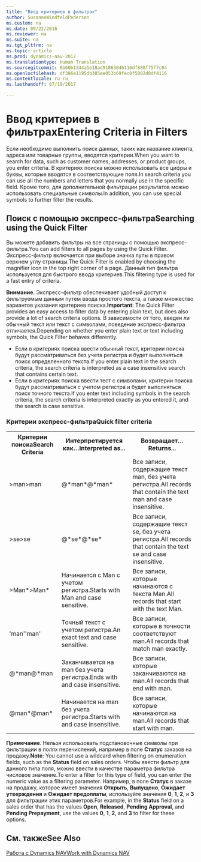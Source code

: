 ```yaml
---
title: "Ввод критериев в фильтрах"
author: SusanneWindfeldPedersen
ms.custom: na
ms.date: 09/22/2016
ms.reviewer: na
ms.suite: na
ms.tgt_pltfrm: na
ms.topic: article
ms.prod: dynamics-nav-2017
ms.translationtype: Human Translation
ms.sourcegitcommit: 6b60b1344a1e18ad91863046110df880f75f7c04
ms.openlocfilehash: df386e1195db385ee053b69fec0f5082d8df4116
ms.contentlocale: ru-ru
ms.lasthandoff: 07/19/2017

---
```


# <a name="entering-criteria-in-filters"></a><span data-ttu-id="8de10-102">Ввод критериев в фильтрах</span><span class="sxs-lookup"><span data-stu-id="8de10-102">Entering Criteria in Filters</span></span>
<span data-ttu-id="8de10-103">Если необходимо выполнить поиск данных, таких как название клиента, адреса или товарные группы, вводятся критерии.</span><span class="sxs-lookup"><span data-stu-id="8de10-103">When you want to search for data, such as customer names, addresses, or product groups, you enter criteria.</span></span> <span data-ttu-id="8de10-104">В критериях поиска можно использовать все цифры и буквы, которые вводятся в соответствующие поля.</span><span class="sxs-lookup"><span data-stu-id="8de10-104">In search criteria you can use all the numbers and letters that you normally use in the specific field.</span></span> <span data-ttu-id="8de10-105">Кроме того, для дополнительной фильтрации результатов можно использовать специальные символы.</span><span class="sxs-lookup"><span data-stu-id="8de10-105">In addition, you can use special symbols to further filter the results.</span></span>

## <a name="searching-using-the-quick-filter"></a><span data-ttu-id="8de10-106">Поиск с помощью экспресс-фильтра</span><span class="sxs-lookup"><span data-stu-id="8de10-106">Searching using the Quick Filter</span></span>
<span data-ttu-id="8de10-107">Вы можете добавить фильтры на все страницы с помощью экспресс-фильтра.</span><span class="sxs-lookup"><span data-stu-id="8de10-107">You can add filters to all pages by using the Quick Filter.</span></span> <span data-ttu-id="8de10-108">Экспресс-фильтр включается при выборе значка лупы в правом верхнем углу страницы.</span><span class="sxs-lookup"><span data-stu-id="8de10-108">The Quick Filter is enabled by choosing the magnifier icon in the top right corner of a page.</span></span> <span data-ttu-id="8de10-109">Данный тип фильтра используется для быстрого ввода критериев.</span><span class="sxs-lookup"><span data-stu-id="8de10-109">This filtering type is used for a fast entry of criteria.</span></span>

<span data-ttu-id="8de10-110">**Внимание**. Экспресс-фильтр обеспечивает удобный доступ к фильтруемым данным путем ввода простого текста, а также множество вариантов указания критериев поиска.</span><span class="sxs-lookup"><span data-stu-id="8de10-110">**Important**: The Quick Filter provides an easy access to filter data by entering plain text, but does also provide a lot of search criteria options.</span></span> <span data-ttu-id="8de10-111">В зависимости от того, введен ли обычный текст или текст с символами, поведение экспресс-фильтра отличается.</span><span class="sxs-lookup"><span data-stu-id="8de10-111">Depending on whether you enter plain text or text including symbols, the Quick Filter behaves differently.</span></span>  
- <span data-ttu-id="8de10-112">Если в критериях поиска ввести обычный текст, критерии поиска будут рассматриваться без учета регистра и будет выполняться поиск определенного текста.</span><span class="sxs-lookup"><span data-stu-id="8de10-112">If you enter plain text in the search criteria, the search criteria is interpreted as a case insensitive search that contains certain text.</span></span>  
- <span data-ttu-id="8de10-113">Если в критериях поиска ввести тест с символами, критерии поиска будут рассматриваться с учетом регистра и будет выполняться поиск точного текста.</span><span class="sxs-lookup"><span data-stu-id="8de10-113">If you enter text including symbols in the search criteria, the search criteria is interpreted exactly as you entered it, and the search is case sensitive.</span></span>

### <a name="quick-filter-criteria"></a><span data-ttu-id="8de10-114">Критерии экспресс-фильтра</span><span class="sxs-lookup"><span data-stu-id="8de10-114">Quick filter criteria</span></span>
<!-- html syntax because symbols conflict with MarkDown syntax -->
<TABLE>
  <TR>
    <TH><span data-ttu-id="8de10-115">Критерии поиска</span><span class="sxs-lookup"><span data-stu-id="8de10-115">Search Criteria</span></span></TH>
    <TH><span data-ttu-id="8de10-116">Интерпретируется как…</span><span class="sxs-lookup"><span data-stu-id="8de10-116">Interpreted as...</span></span></TH>
    <TH><span data-ttu-id="8de10-117">Возвращает…</span><span class="sxs-lookup"><span data-stu-id="8de10-117">Returns...</span></span></TH>
  </TR>
  <TR>
    <TD><span data-ttu-id="8de10-118">>man</span><span class="sxs-lookup"><span data-stu-id="8de10-118">>man</span></span></TD>
    <TD><span data-ttu-id="8de10-119">@*man*</span><span class="sxs-lookup"><span data-stu-id="8de10-119">@*man*</span></span></TD>
    <TD><span data-ttu-id="8de10-120">Все записи, содержащие текст man, без учета регистра.</span><span class="sxs-lookup"><span data-stu-id="8de10-120">All records that contain the text man and case insensitive.</span></span></TD>
  </TR>
  <TR>
    <TD><span data-ttu-id="8de10-121">>se</span><span class="sxs-lookup"><span data-stu-id="8de10-121">>se</span></span></TD>
    <TD><span data-ttu-id="8de10-122">@*se*</span><span class="sxs-lookup"><span data-stu-id="8de10-122">@*se*</span></span></TD>
    <TD><span data-ttu-id="8de10-123">Все записи, содержащие текст se, без учета регистра.</span><span class="sxs-lookup"><span data-stu-id="8de10-123">All records that contain the text se and case insensitive.</span></span></TD>
  </TR>
  <TR>
    <TD><span data-ttu-id="8de10-124">>Man*</span><span class="sxs-lookup"><span data-stu-id="8de10-124">>Man*</span></span></TD>
    <TD><span data-ttu-id="8de10-125">Начинается с Man с учетом регистра.</span><span class="sxs-lookup"><span data-stu-id="8de10-125">Starts with Man and case sensitive.</span></span></TD>
    <TD><span data-ttu-id="8de10-126">Все записи, которые начинаются с текста Man.</span><span class="sxs-lookup"><span data-stu-id="8de10-126">All records that start with the text Man.</span></span></TD>
  </TR>
  <TR>
    <TD><span data-ttu-id="8de10-127">'man'</span><span class="sxs-lookup"><span data-stu-id="8de10-127">'man'</span></span></TD>
    <TD><span data-ttu-id="8de10-128">Точный текст с учетом регистра.</span><span class="sxs-lookup"><span data-stu-id="8de10-128">An exact text and case sensitive.</span></span></TD>
    <TD><span data-ttu-id="8de10-129">Все записи, которые в точности соответствуют man.</span><span class="sxs-lookup"><span data-stu-id="8de10-129">All records that match man exactly.</span></span></TD>
  </TR>
  <TR>
    <TD><span data-ttu-id="8de10-130">@*man</span><span class="sxs-lookup"><span data-stu-id="8de10-130">@*man</span></span></TD>
    <TD><span data-ttu-id="8de10-131">Заканчивается на man без учета регистра.</span><span class="sxs-lookup"><span data-stu-id="8de10-131">Ends with and case insensitive.</span></span></TD>
    <TD><span data-ttu-id="8de10-132">Все записи, которые заканчиваются на man.</span><span class="sxs-lookup"><span data-stu-id="8de10-132">All records that end with man.</span></span></TD>
  </TR>
  <TR>
    <TD><span data-ttu-id="8de10-133">@man*</span><span class="sxs-lookup"><span data-stu-id="8de10-133">@man*</span></span></TD>
    <TD><span data-ttu-id="8de10-134">Начинается на man без учета регистра.</span><span class="sxs-lookup"><span data-stu-id="8de10-134">Starts with and case insensitive.</span></span></TD>
    <TD><span data-ttu-id="8de10-135">Все записи, которые начинаются на man.</span><span class="sxs-lookup"><span data-stu-id="8de10-135">All records that start with man.</span></span></TD>
  </TR>
</TABLE>

<span data-ttu-id="8de10-136">**Примечание**. Нельзя использовать подстановочные символы при фильтрации в полях перечислений, например в поле **Статус** заказов на продажу.</span><span class="sxs-lookup"><span data-stu-id="8de10-136">**Note**: You cannot use a wildcard when filtering on enumeration fields, such as the **Status** field on sales orders.</span></span> <span data-ttu-id="8de10-137">Чтобы ввести фильтр для данного типа поля, можно ввести в качестве параметра фильтра числовое значение.</span><span class="sxs-lookup"><span data-stu-id="8de10-137">To enter a filter for this type of field, you can enter the numeric value as a filtering parameter.</span></span> <span data-ttu-id="8de10-138">Например, в поле **Статус** в заказе на продажу, которое имеет значения **Открыть**, **Выпущено**, **Ожидает утверждения** и **Ожидает предоплаты**, используйте значения **0**, **1**, **2**, и **3** для фильтрации этих параметров.</span><span class="sxs-lookup"><span data-stu-id="8de10-138">For example, in the **Status** field on a sales order that has the values **Open**, **Released**, **Pending Approval**, and **Pending Prepayment**, use the values **0**, **1**, **2**, and **3** to filter for these options.</span></span>  

## <a name="see-also"></a><span data-ttu-id="8de10-139">См. также</span><span class="sxs-lookup"><span data-stu-id="8de10-139">See Also</span></span>
[<span data-ttu-id="8de10-140">Работа с Dynamics NAV</span><span class="sxs-lookup"><span data-stu-id="8de10-140">Work with Dynamics NAV</span></span>](ui-work-product.md)

